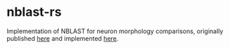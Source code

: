 # nblast-rs

Implementation of NBLAST for neuron morphology comparisons, originally published [here](https://www.ncbi.nlm.nih.gov/pmc/articles/PMC4961245/) and implemented [here](https://github.com/natverse/nat.nblast/).
